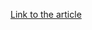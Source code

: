 [Link to the article](https://www.mcafee.com/blogs/other-blogs/mcafee-labs/the-dark-side-of-gen-ai/)
